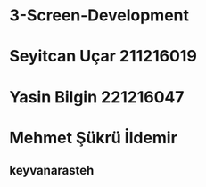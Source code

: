 # 3-Screen-Development
# Seyitcan Uçar 211216019
# Yasin Bilgin  221216047
# Mehmet Şükrü İldemir 
## keyvanarasteh



